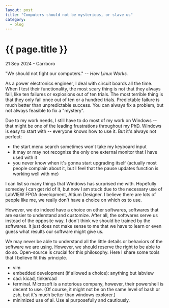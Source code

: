 ```yaml
---
layout: post
title: "Computers should not be mysterious, or slave us"
category: 
  - blog
---
```


{{ page.title }}
================

<p class="meta">21 Sep 2024 - Carrboro</p>

"We should not fight our computers." -- <em>How Linux Works.</em>

As a power electronics engineer, I deal with circuit boards all the time. When I test their functionality, the most scary thing is not that they always fail, like ten failures or explosions out of ten trials. The most terrible thing is that they only fail once out of ten or a hundred trials. Predictable failure is much better than unpredictable success. You can always fix a problem, but not always feasible to fix a "mystery".

Due to my work needs, I still have to do most of my work on Windows -- that might be one of the leading frustrations throughout my PhD. Windows is easy to start with -- everyone knows how to use it. But it's always not perfect:
- the start menu search sometimes won't take my keyboard input
- it may or may not recognize the only one external monitor that I have used with it
- you never know when it's gonna start upgrading itself (actually most people complain about it, but I feel that the pause updates function is working well with me)

I can list so many things that Windows has surprised me with. Hopefully someday I can get rid of it, but now I am stuck due to the necessary use of LabVIEW FPGA development, Altium Designer. I believe there are lots of people like me, we really don't have a choice on which os to use. 

However, we do indeed have a choice on other softwares, softwares that are easier to understand and customize. After all, the softwares serve us instead of the opposite way. I don't think we should be trained by the softwares. It just does not make sense to me that we have to learn or even guess what results our software might give us. 

We may never be able to understand all the little details or behaviors of the software we are using. However, we should reserve the right to be able to do so. Open-source is crucial for this philosophy. Here I share some tools that I believe fit this principle.
- vim
- embedded development (if allowed a choice): anything but labview
- cad: kicad, tinkercad
- terminal. Microsoft is a notorious company, however, their powershell is decent to use. (Of course, it might not be on the same level of bash or zsh, but it's much better than windows explorer.)
- minimized use of ai. Use ai purposefully and cautiously.


